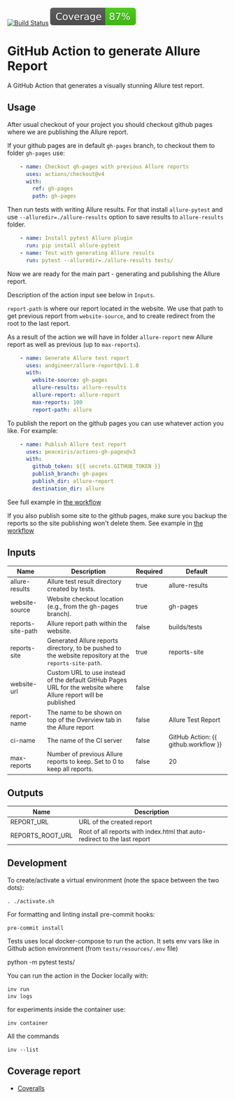 [![Build Status](https://github.com/andgineer/allure-report/workflows/CI/badge.svg)](https://github.com/andgineer/allure-report/actions)
[![Coverage](https://raw.githubusercontent.com/andgineer/allure-report/python-coverage-comment-action-data/badge.svg)](https://htmlpreview.github.io/?https://github.com/andgineer/allure-report/blob/python-coverage-comment-action-data/htmlcov/index.html)
# GitHub Action to generate Allure Report

A GitHub Action that generates a visually stunning Allure test report.

## Usage

After usual checkout of your project you should checkout github pages 
where we are publishing the Allure report. 

If your github pages are in default `gh-pages` branch, to checkout them to
folder `gh-pages` use:

```yaml
    - name: Checkout gh-pages with previous Allure reports
      uses: actions/checkout@v4
      with:
        ref: gh-pages
        path: gh-pages
```

Then run tests with writing Allure results.
For that install `allure-pytest` and use `--alluredir=./allure-results` option to save results to 
`allure-results` folder.

```yaml
    - name: Install pytest Allure plugin
      run: pip install allure-pytest
    - name: Test with generating Allure results
      run: pytest --alluredir=./allure-results tests/
```

Now we are ready for the main part - generating and publishing the Allure report.

Description of the action input see below in `Inputs`. 

`report-path` is where our report located in the website. 
We use that path to get previous report from `website-source`, and to create redirect from the root
to the last report.

As a result of the action we will have in folder `allure-report` new Allure report as well as previous 
(up to `max-reports`).

```yaml
    - name: Generate Allure test report
      uses: andgineer/allure-report@v1.1.0
      with:
        website-source: gh-pages
        allure-results: allure-results
        allure-report: allure-report
        max-reports: 100
        report-path: allure
```

To publish the report on the github pages you can use whatever action you like.
For example:

```yaml
    - name: Publish Allure test report
      uses: peaceiris/actions-gh-pages@v3
      with:
        github_token: ${{ secrets.GITHUB_TOKEN }}
        publish_branch: gh-pages
        publish_dir: allure-report
        destination_dir: allure
```

See full example in
[the workflow](https://github.com/andgineer/bitwarden-import-msecure/blob/main/.github/workflows/ci.yml)

If you also publish some site to the github pages, make sure you backup the reports so the site publishing won't delete them.
See example in [the workflow](https://github.com/andgineer/bitwarden-import-msecure/blob/main/.github/workflows/docs.yml)

## Inputs

| Name              | Description                                                                                                     | Required | Default                              |
|-------------------|-----------------------------------------------------------------------------------------------------------------|----------|--------------------------------------|
| allure-results    | Allure test result directory created by tests.                                                                  | true     | allure-results                       |
| website-source    | Website checkout location (e.g., from the gh-pages branch).                                                     | true     | gh-pages                             |
| reports-site-path | Allure report path within the website.                                                                          | false    | builds/tests                         |
| reports-site      | Generated Allure reports directory, to be pushed to the website repository at the `reports-site-path`.          | true     | reports-site                         |
| website-url       | Custom URL to use instead of the default GitHub Pages URL for the website where Allure report will be published | false  |                                      |
| report-name       | The name to be shown on top of the Overview tab in the Allure report                                            | false    | Allure Test Report                   |
| ci-name           | The name of the CI server                                                                                       | false    | GitHub Action: {{ github.workflow }} |
| max-reports       | Number of previous Allure reports to keep. Set to 0 to keep all reports.                                        | false    | 20                                   |

## Outputs

| Name             | Description                                                               | 
|------------------|---------------------------------------------------------------------------|
| REPORT_URL       | URL of the created report                                                 | 
| REPORTS_ROOT_URL | Root of all reports with index.html that auto-redirect to the last report |

## Development

To create/activate a virtual environment (note the space between the two dots):

    . ./activate.sh

For formatting and linting install pre-commit hooks:

    pre-commit install

Tests uses local docker-compose to run the action.
It sets env vars like in Github action environment (from `tests/resources/.env` file)

   python -m pytest tests/

You can run the action in the Docker locally with:

    inv run
    inv logs

for experiments inside the container use:

    inv container

All the commands
    
    inv --list

## Coverage report
* [Coveralls](https://coveralls.io/github/andgineer/allure-report)